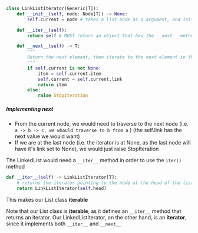 ```python
class LinkListIterator(Generic[T]):
	def __init__(self, node: Node[T]) -> None:
		self.current = node # takes a list node as a argument, and initializes the iterator to start at that node

	def __iter__(self):
		return self # MUST return an object that has the __next__ method

	def __next__(self) -> T:
		"""
		Return the next element, then iterate to the next element in the list
		"""
		if self.current is not None:
			item = self.current.item
			self.current = self.current.link
			return item 
		else:
			raise StopIteration
```

##### Implementing __next__
- From the current node, we would need to traverse to the next node
	(i.e. `a -> b -> c, we whould traverse to b from a` ) (the self.link has the next value we would want)
- If we are at the last node (i.e. the iterator is at None, as the last node will have it's link set to None), we would just raise StopIteration

The LinkedList would need a `__iter__` method in order to use the `iter()` method

```python
def __iter__(self) -> LinkListIterator[T]:
	# returns the iterator pointing to the node at the head of the list
	return LinkListIterator(self.head)
```

This makes our List class **iterable**

Note that our List class is **iterable**, as it defines an `__iter__` method that returns an iterator.
Our LinkedListIterator, on the other hand, is an **iterator**, since it implements both `__iter__` and `__next__`
